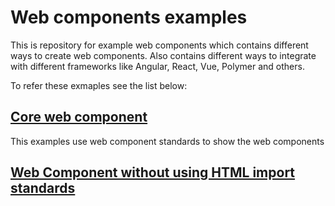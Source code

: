 # Web components examples

This is repository for example web components which contains different ways to create web components. Also contains different ways to integrate with different frameworks like Angular, React, Vue, Polymer and others.

To refer these exmaples see the list below:

## [Core web component](examples/core-web-components)
 This examples use web component standards to show the web components

## [Web Component without using HTML import standards](examples/web-components-without-html-imports)